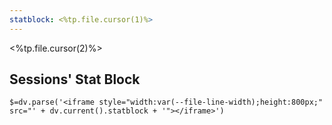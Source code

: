 ```yaml
---
statblock: <%tp.file.cursor(1)%>
---
```


<%tp.file.cursor(2)%>

## Sessions' Stat Block

`$=dv.parse('<iframe style="width:var(--file-line-width);height:800px;" src="' + dv.current().statblock + '"></iframe>')`
